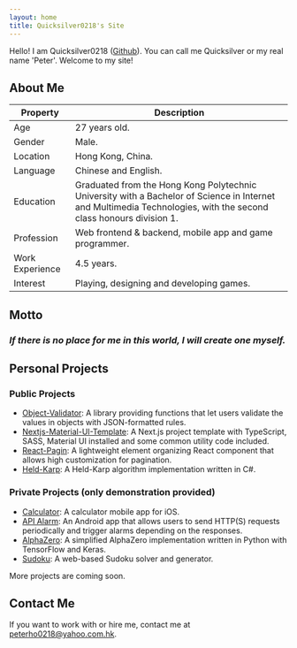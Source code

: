 ```yaml
---
layout: home
title: Quicksilver0218's Site
---
```


Hello! I am Quicksilver0218 ([Github](https://github.com/Quicksilver0218)). You can call me Quicksilver or my real name 'Peter'. Welcome to my site!

## About Me

| Property | Description |
| --- | --- |
| Age | 27 years old. |
| Gender | Male. |
| Location | Hong Kong, China. |
| Language | Chinese and English. |
| Education | Graduated from the Hong Kong Polytechnic University with a Bachelor of Science in Internet and Multimedia Technologies, with the second class honours division 1. |
| Profession | Web frontend & backend, mobile app and game programmer. |
| Work Experience | 4.5 years. |
| Interest | Playing, designing and developing games. |

## Motto
### *If there is no place for me in this world, I will create one myself.*

## Personal Projects
### Public Projects
- [Object-Validator](https://github.com/Quicksilver0218/Object-Validator): A library providing functions that let users validate the values in objects with JSON-formatted rules.
- [Nextjs-Material-UI-Template](https://github.com/Quicksilver0218/Nextjs-Material-UI-Template): A Next.js project template with TypeScript, SASS, Material UI installed and some common utility code included.
- [React-Pagin](https://github.com/Quicksilver0218/React-Pagin): A lightweight element organizing React component that allows high customization for pagination.
- [Held-Karp](https://github.com/Quicksilver0218/Held-Karp): A Held-Karp algorithm implementation written in C#.

### Private Projects (only demonstration provided)
- [Calculator](/calculator): A calculator mobile app for iOS.
- [API Alarm](/api-alarm): An Android app that allows users to send HTTP(S) requests periodically and trigger alarms depending on the responses.
- [AlphaZero](/alphazero): A simplified AlphaZero implementation written in Python with TensorFlow and Keras.
- [Sudoku](/sudoku): A web-based Sudoku solver and generator.

More projects are coming soon.

## Contact Me
If you want to work with or hire me, contact me at [peterho0218@yahoo.com.hk](mailto:peterho0218@yahoo.com.hk).
